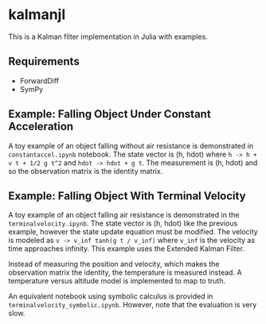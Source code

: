 # kalmanjl
 
 This is a Kalman filter implementation in Julia with examples.

 ## Requirements

 * ForwardDiff
 * SymPy

 ## Example: Falling Object Under Constant Acceleration

 A toy example of an object falling without air resistance is demonstrated in `constantaccel.ipynb` notebook. The state vector is (h, hdot) where `h -> h + v t + 1/2 g t^2` and `hdot -> hdot + g t`. The measurement is (h, hdot) and so the observation matrix is the identity matrix.

 ## Example: Falling Object With Terminal Velocity

 A toy example of an object falling air resistance is demonstrated in the `terminalvelocity.ipynb`. The state vector is (h, hdot) like the previous example, however the state update equation must be modified. The velocity is modeled as `v -> v_inf tanh(g t / v_inf)` where `v_inf` is the velocity as time approaches infinity. This example uses the Extended Kalman Filter.

 Instead of measuring the position and velocity, which makes the observation matrix the identity, the temperature is measured instead. A temperature versus altitude model is implemented to map to truth.

 An equivalent notebook using symbolic calculus is provided in `terminalvelocity_symbolic.ipynb`. However, note that the evaluation is very slow.